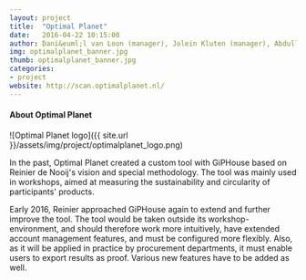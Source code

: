 ```yaml
---
layout: project
title:  "Optimal Planet"
date:   2016-04-22 10:15:00
author: Dani&euml;l van Loon (manager), Jolein Kluten (manager), Abdullah Rasool, Guy Ackermans, Gerben van der Lubbe, Laurens Brinker and Stijn Meijer
img: optimalplanet_banner.jpg
thumb: optimalplanet_banner.jpg
categories:
- project
website: http://scan.optimalplanet.nl/
---
```


#### About Optimal Planet

![Optimal Planet logo]({{ site.url }}/assets/img/project/optimalplanet_logo.png)

In the past, Optimal Planet created a custom tool with GiPHouse based on Reinier de Nooij's vision and special methodology. 
The tool was mainly used in workshops, aimed at measuring the sustainability and circularity of participants' products. 

Early 2016, Reinier approached GiPHouse again to extend and further improve the tool. 
The tool would be taken outside its workshop-environment, and should therefore work more intuitively, have extended account management features, and must be configured more flexibly. 
Also, as it will be applied in practice by procurement departments, it must enable users to export results as proof. Various new features have to be added as well. 